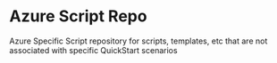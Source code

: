 # Azure Script Repo

Azure Specific Script repository for scripts, templates, etc that are not associated with specific QuickStart scenarios
